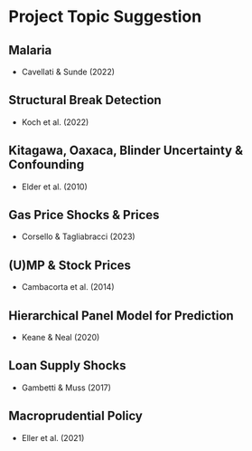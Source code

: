 # Project Topic Suggestion

## Malaria

* Cavellati & Sunde (2022)

## Structural Break Detection 

* Koch et al. (2022)

## Kitagawa, Oaxaca, Blinder Uncertainty & Confounding

* Elder et al. (2010)

## Gas Price Shocks & Prices

* Corsello & Tagliabracci (2023)

## (U)MP & Stock Prices

* Cambacorta et al. (2014)

## Hierarchical Panel Model for Prediction

* Keane & Neal (2020)

## Loan Supply Shocks

* Gambetti & Muss (2017)

## Macroprudential Policy 

* Eller et al. (2021)

